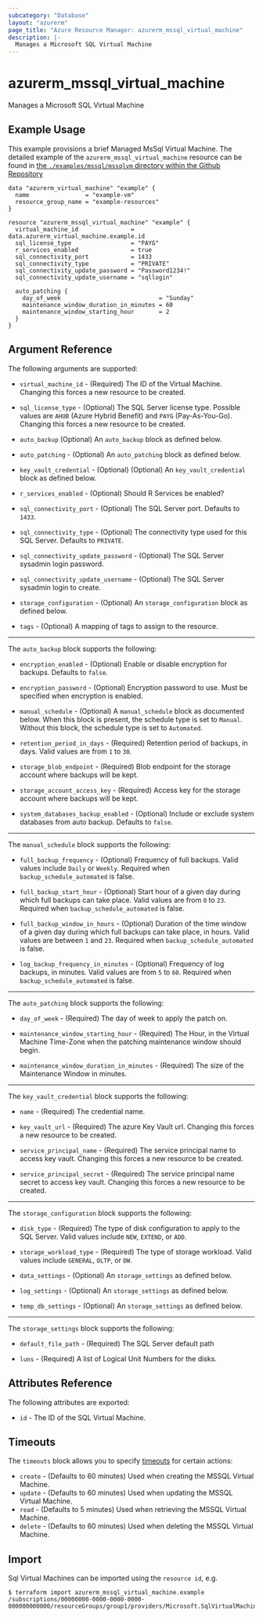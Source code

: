 ```yaml
---
subcategory: "Database"
layout: "azurerm"
page_title: "Azure Resource Manager: azurerm_mssql_virtual_machine"
description: |-
  Manages a Microsoft SQL Virtual Machine
---
```


# azurerm_mssql_virtual_machine

Manages a Microsoft SQL Virtual Machine

## Example Usage

This example provisions a brief Managed MsSql Virtual Machine. The detailed example of the `azurerm_mssql_virtual_machine` resource can be found in [the `./examples/mssql/mssqlvm` directory within the Github Repository](https://github.com/terraform-providers/terraform-provider-azurerm/tree/master/examples/mssql/mssqlvm)

```hcl
data "azurerm_virtual_machine" "example" {
  name                = "example-vm"
  resource_group_name = "example-resources"
}

resource "azurerm_mssql_virtual_machine" "example" {
  virtual_machine_id               = data.azurerm_virtual_machine.example.id
  sql_license_type                 = "PAYG"
  r_services_enabled               = true
  sql_connectivity_port            = 1433
  sql_connectivity_type            = "PRIVATE"
  sql_connectivity_update_password = "Password1234!"
  sql_connectivity_update_username = "sqllogin"

  auto_patching {
    day_of_week                            = "Sunday"
    maintenance_window_duration_in_minutes = 60
    maintenance_window_starting_hour       = 2
  }
}
```

## Argument Reference

The following arguments are supported:

* `virtual_machine_id` - (Required) The ID of the Virtual Machine. Changing this forces a new resource to be created.

* `sql_license_type` - (Optional) The SQL Server license type. Possible values are `AHUB` (Azure Hybrid Benefit) and `PAYG` (Pay-As-You-Go). Changing this forces a new resource to be created.

* `auto_backup` (Optional) An `auto_backup` block as defined below.

* `auto_patching` - (Optional) An `auto_patching` block as defined below.

* `key_vault_credential` - (Optional) (Optional) An `key_vault_credential` block as defined below.

* `r_services_enabled` - (Optional) Should R Services be enabled?

* `sql_connectivity_port` - (Optional) The SQL Server port. Defaults to `1433`.

* `sql_connectivity_type` - (Optional) The connectivity type used for this SQL Server. Defaults to `PRIVATE`.

* `sql_connectivity_update_password` - (Optional) The SQL Server sysadmin login password.

* `sql_connectivity_update_username` - (Optional) The SQL Server sysadmin login to create.

* `storage_configuration` - (Optional) An `storage_configuration` block as defined below.

* `tags` - (Optional) A mapping of tags to assign to the resource.

---

The `auto_backup` block supports the following:

* `encryption_enabled` - (Optional) Enable or disable encryption for backups. Defaults to `false`.

* `encryption_password` - (Optional) Encryption password to use. Must be specified when encryption is enabled.

* `manual_schedule` - (Optional) A `manual_schedule` block as documented below. When this block is present, the schedule type is set to `Manual`. Without this block, the schedule type is set to `Automated`.

* `retention_period_in_days` - (Required) Retention period of backups, in days. Valid values are from `1` to `30`.

* `storage_blob_endpoint` - (Required) Blob endpoint for the storage account where backups will be kept.

* `storage_account_access_key` - (Required) Access key for the storage account where backups will be kept.

* `system_databases_backup_enabled` - (Optional) Include or exclude system databases from auto backup. Defaults to `false`.

---

The `manual_schedule` block supports the following:

* `full_backup_frequency` - (Optional) Frequency of full backups. Valid values include `Daily` or `Weekly`. Required when `backup_schedule_automated` is false.

* `full_backup_start_hour` - (Optional) Start hour of a given day during which full backups can take place. Valid values are from `0` to `23`. Required when `backup_schedule_automated` is false.

* `full_backup_window_in_hours` - (Optional) Duration of the time window of a given day during which full backups can take place, in hours. Valid values are between `1` and `23`. Required when `backup_schedule_automated` is false.

* `log_backup_frequency_in_minutes` - (Optional) Frequency of log backups, in minutes. Valid values are from `5` to `60`. Required when `backup_schedule_automated` is false.

---

The `auto_patching` block supports the following:

* `day_of_week` - (Required) The day of week to apply the patch on.

* `maintenance_window_starting_hour` - (Required) The Hour, in the Virtual Machine Time-Zone when the patching maintenance window should begin.

* `maintenance_window_duration_in_minutes` - (Required) The size of the Maintenance Window in minutes.

---

The `key_vault_credential` block supports the following:

* `name` - (Required) The credential name.

* `key_vault_url` - (Required) The azure Key Vault url. Changing this forces a new resource to be created.

* `service_principal_name` - (Required) The service principal name to access key vault. Changing this forces a new resource to be created.

* `service_principal_secret` - (Required) The service principal name secret to access key vault. Changing this forces a new resource to be created.

---

The `storage_configuration` block supports the following:

* `disk_type` - (Required) The type of disk configuration to apply to the SQL Server. Valid values include `NEW`, `EXTEND`, or `ADD`.

* `storage_workload_type` - (Required) The type of storage workload. Valid values include `GENERAL`, `OLTP`, or `DW`.

* `data_settings` - (Optional) An `storage_settings` as defined below.

* `log_settings` - (Optional) An `storage_settings` as defined below.

* `temp_db_settings` - (Optional) An `storage_settings` as defined below.

---

The `storage_settings` block supports the following:

* `default_file_path` - (Required) The SQL Server default path

* `luns` - (Required) A list of Logical Unit Numbers for the disks. 

## Attributes Reference

The following attributes are exported:
* `id` - The ID of the SQL Virtual Machine.

## Timeouts

The `timeouts` block allows you to specify [timeouts](https://www.terraform.io/docs/configuration/resources.html#timeouts) for certain actions:

* `create` - (Defaults to 60 minutes) Used when creating the MSSQL Virtual Machine.
* `update` - (Defaults to 60 minutes) Used when updating the MSSQL Virtual Machine.
* `read` - (Defaults to 5 minutes) Used when retrieving the MSSQL Virtual Machine.
* `delete` - (Defaults to 60 minutes) Used when deleting the MSSQL Virtual Machine.


## Import

Sql Virtual Machines can be imported using the `resource id`, e.g.

```shell
$ terraform import azurerm_mssql_virtual_machine.example /subscriptions/00000000-0000-0000-0000-000000000000/resourceGroups/group1/providers/Microsoft.SqlVirtualMachine/sqlVirtualMachines/example1
```
